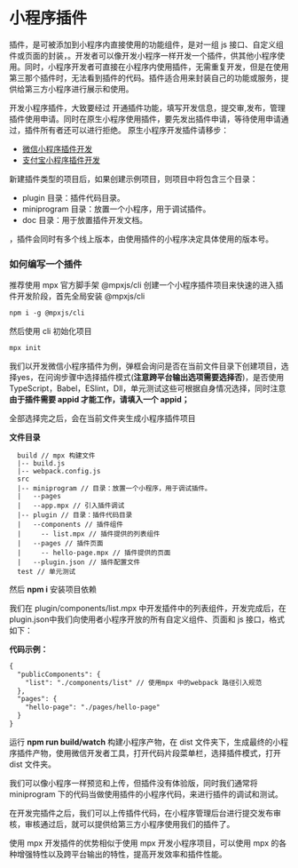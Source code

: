 # 小程序插件

插件，是可被添加到小程序内直接使用的功能组件，是对一组 js 接口、自定义组件或页面的封装，。开发者可以像开发小程序一样开发一个插件，供其他小程序使用。同时，小程序开发者可直接在小程序内使用插件，无需重复开发，但是在使用第三那个插件时，无法看到插件的代码。插件适合用来封装自己的功能或服务，提供给第三方小程序进行展示和使用。

开发小程序插件，大致要经过 开通插件功能，填写开发信息，提交审,发布，管理插件使用申请。同时在原生小程序使用插件，要先发出插件申请，等待使用申请通过，插件所有者还可以进行拒绝。
原生小程序开发插件请移步：
 * [微信小程序插件开发](https://developers.weixin.qq.com/miniprogram/dev/framework/plugin/development.html) 
* [支付宝小程序插件开发](https://opendocs.alipay.com/mini/plugin/create-plugin)

新建插件类型的项目后，如果创建示例项目，则项目中将包含三个目录：

* plugin 目录：插件代码目录。
* miniprogram 目录：放置一个小程序，用于调试插件。
* doc 目录：用于放置插件开发文档。

，插件会同时有多个线上版本，由使用插件的小程序决定具体使用的版本号。


### 如何编写一个插件

推荐使用 mpx 官方脚手架 @mpxjs/cli 创建一个小程序插件项目来快速的进入插件开发阶段，首先全局安装 @mpxjs/cli

```html
npm i -g @mpxjs/cli
```

然后使用 cli 初始化项目

```html
mpx init
```

我们以开发微信小程序插件为例，弹框会询问是否在当前文件目录下创建项目，选择yes，在问询步骤中选择插件模式(**注意跨平台输出选项需要选择否**)，是否使用 TypeScript，Babel，ESlint，Dll，单元测试这些可根据自身情况选择，同时注意**由于插件需要 appid 才能工作，请填入一个 appid；**

全部选择完之后，会在当前文件夹生成小程序插件项目

**文件目录**
```
  build // mpx 构建文件
  |-- build.js 
  |-- webpack.config.js
  src
  |-- miniprogram // 目录：放置一个小程序，用于调试插件。
  |   --pages
  |   --app.mpx // 引入插件调试
  |-- plugin // 目录：插件代码目录
  |   --components // 插件组件
  |     -- list.mpx // 插件提供的列表组件
  |   --pages // 插件页面
  |     -- hello-page.mpx // 插件提供的页面
  |   --plugin.json // 插件配置文件
  test // 单元测试
  ```

然后 **npm i**  安装项目依赖

我们在 plugin/components/list.mpx 中开发插件中的列表组件，开发完成后，在plugin.json中我们向使用者小程序开放的所有自定义组件、页面和 js 接口，格式如下：

**代码示例：**

```html
{
  "publicComponents": {
    "list": "./components/list" // 使用mpx 中的webpack 路径引入规范
  },
  "pages": {
    "hello-page": "./pages/hello-page"
  }
}
 ```

运行 **npm run build/watch** 构建小程序产物，在 dist 文件夹下，生成最终的小程序插件产物，使用微信开发者工具，打开代码片段菜单栏，选择插件模式，打开 dist 文件夹。

我们可以像小程序一样预览和上传，但插件没有体验版，同时我们通常将 miniprogram 下的代码当做使用插件的小程序代码，来进行插件的调试和测试。

在开发完插件之后，我们可以上传插件代码，在小程序管理后台进行提交发布审核，审核通过后，就可以提供给第三方小程序使用我们的插件了。

使用 mpx 开发插件的优势相似于使用 mpx 开发小程序项目，可以使用 mpx 的各种增强特性以及跨平台输出的特性，提高开发效率和插件性能。

